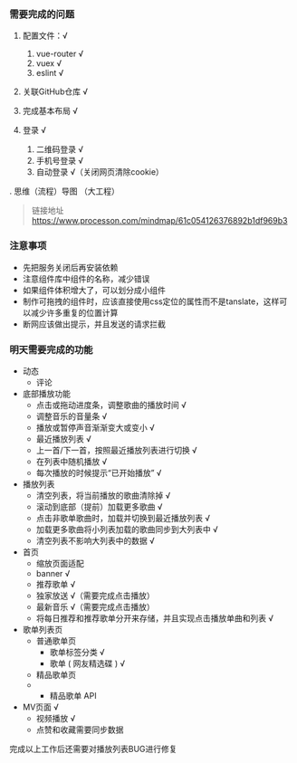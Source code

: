 ### 需要完成的问题
1. 配置文件：√
    1. vue-router √
    2. vuex √
    3. eslint √

2. 关联GitHub仓库 √

3. 完成基本布局 √

4. 登录 √
    1. 二维码登录 √
    2. 手机号登录 √
    4. 自动登录 √（关闭网页清除cookie）

. 思维（流程）导图 （大工程）
> 链接地址 https://www.processon.com/mindmap/61c054126376892b1df969b3

### 注意事项
- 先把服务关闭后再安装依赖
- 注意组件库中组件的名称，减少错误
- 如果组件体积增大了，可以划分成小组件
- 制作可拖拽的组件时，应该直接使用css定位的属性而不是tanslate，这样可以减少许多重复的位置计算
- 断网应该做出提示，并且发送的请求拦截

### 明天需要完成的功能
- 动态
    - 评论 
- 底部播放功能
    - 点击或拖动进度条，调整歌曲的播放时间 √ 
    - 调整音乐的音量条 √
    - 播放或暂停声音渐渐变大或变小 √
    - 最近播放列表 √
    - 上一首/下一首，按照最近播放列表进行切换 √
    - 在列表中随机播放 √
    - 每次播放的时候提示“已开始播放” √
- 播放列表
    - 清空列表，将当前播放的歌曲清除掉 √
    - 滚动到底部（提前）加载更多歌曲 √
    - 点击非歌单歌曲时，加载并切换到最近播放列表 √
    - 加载更多歌曲将小列表加载的歌曲同步到大列表中 √
    - 清空列表不影响大列表中的数据 √
- 首页
    - 缩放页面适配
    - banner √
    - 推荐歌单 √
    - 独家放送 √（需要完成点击播放）
    - 最新音乐 √（需要完成点击播放）
    - 将每日推荐和推荐歌单分开来存储，并且实现点击播放单曲和列表 √
- 歌单列表页
    - 普通歌单页
        - 歌单标签分类 √
        - 歌单 ( 网友精选碟 ) √
    - 精品歌单页
    -   - 精品歌单 API 
- MV页面 √
    - 视频播放 √
    - 点赞和收藏需要同步数据

完成以上工作后还需要对播放列表BUG进行修复
